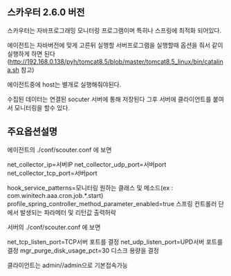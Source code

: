 ## 스카우터 2.6.0 버전

스카우터는 자바프로그래밍 모니터링 프로그램이며
특히나 스프링에 최적화 되어있다.

에이전트는 자바버전에 맞게 고른뒤
실행할 서버프로그램을 실행할때 옵션을 줘서 같이 실행하게 하면 된다
(http://192.168.0.138/pyh/tomcat8.5/blob/master/tomcat8.5_linux/bin/catalina.sh 참고)

에이전트중에 host는 별개로 실행해줘야된다.

수집된 데이터는 연결된 socuter 서버에 통해 저장된다
그후 서버에 클라이언트를 붙여서 모니터링을 할수 있다.

## 주요옵션설명

에이전트의 ./conf/scouter.conf 에 보면 

net_collector_ip=서버IP
net_collector_udp_port=서버port
net_collector_tcp_port=서버port

hook_service_patterns=모니터링 원하는 클래스 및 메소드(ex : com.winitech.aaa.cron.job.*.start)
profile_spring_controller_method_parameter_enabled=true 스프링 컨트롤러 단에서 발생되는 파라메터 및 리턴값 출력허락

서버의 ./conf/scouter.conf 에 보면

net_tcp_listen_port=TCP서버 포트를 결정
net_udp_listen_port=UPD서버 포트를 결정
mgr_purge_disk_usage_pct=30 디스크 용량을 결정

클라이언트는 admin//admin으로 기본접속가능

